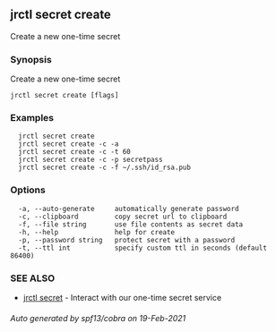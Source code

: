 ## jrctl secret create

Create a new one-time secret

### Synopsis

Create a new one-time secret

```
jrctl secret create [flags]
```

### Examples

```
  jrctl secret create
  jrctl secret create -c -a
  jrctl secret create -c -t 60
  jrctl secret create -c -p secretpass
  jrctl secret create -c -f ~/.ssh/id_rsa.pub
```

### Options

```
  -a, --auto-generate     automatically generate password
  -c, --clipboard         copy secret url to clipboard
  -f, --file string       use file contents as secret data
  -h, --help              help for create
  -p, --password string   protect secret with a password
  -t, --ttl int           specify custom ttl in seconds (default 86400)
```

### SEE ALSO

* [jrctl secret](jrctl_secret.md)	 - Interact with our one-time secret service

###### Auto generated by spf13/cobra on 19-Feb-2021
